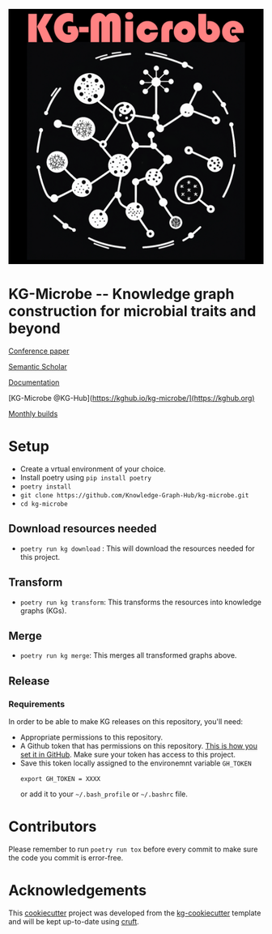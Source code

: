 

![alt text](https://github.com/Knowledge-Graph-Hub/kg-microbe/blob/master/kg-microbe.png?raw=true)

# KG-Microbe -- Knowledge graph construction for microbial traits and beyond

[Conference paper](https://ceur-ws.org/Vol-3073/paper19.pdf)

[Semantic Scholar](https://www.semanticscholar.org/paper/KG-Microbe%3A-A-Reference-Knowledge-Graph-and-for-joachimiak-Hegde/c49a7ed4e5e1c0db815a3b185148877d914473f2)

[Documentation](http://kghub.org/kg-microbe/index.html)

[KG-Microbe @KG-Hub](https://kghub.io/kg-microbe/](https://kghub.org)

[Monthly builds](https://kg-hub.berkeleybop.io/kg-microbe/)


# Setup
 - Create a vrtual environment of your choice.
 - Install poetry using `pip install poetry`
 - `poetry install`
 - `git clone https://github.com/Knowledge-Graph-Hub/kg-microbe.git`
 - `cd kg-microbe`

## Download resources needed
 - `poetry run kg download` : This will download the resources needed for this project.

## Transform
 - `poetry run kg transform`: This transforms the resources into knowledge graphs (KGs).

##  Merge
 - `poetry run kg merge`: This merges all transformed graphs above.

## Release
 ### Requirements
 In order to be able to make KG releases on this repository, you'll need:
 - Appropriate permissions to this repository.
 - A Github token that has permissions on this repository. [This is how you set it in GitHub](https://docs.github.com/en/organizations/managing-programmatic-access-to-your-organization/setting-a-personal-access-token-policy-for-your-organization#restricting-access-by-personal-access-tokens-classic). Make sure your token has access to this project.
 - Save this token locally assigned to the environemnt variable `GH_TOKEN`
    ```shell
    export GH_TOKEN = XXXX
    ```
    or add it to your `~/.bash_profile` or `~/.bashrc` file.



# Contributors
Please remember to run `poetry run tox` before every commit to make sure the code you commit is error-free.

# Acknowledgements

This [cookiecutter](https://cookiecutter.readthedocs.io/en/stable/README.html) project was developed from the [kg-cookiecutter](https://github.com/Knowledge-Graph-Hub/kg-cookiecutter) template and will be kept up-to-date using [cruft](https://cruft.github.io/cruft/).
 
